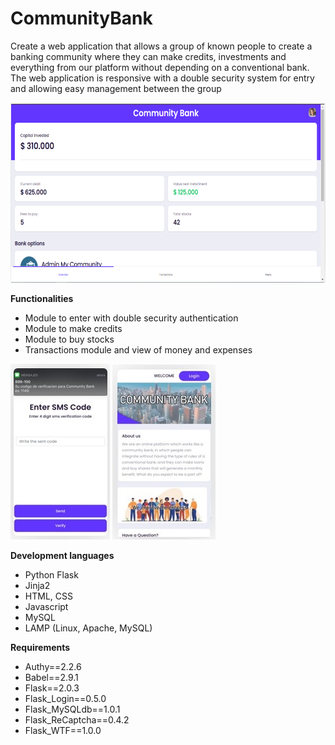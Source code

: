 # CommunityBank
Create a web application that allows a group of known people to create a banking community where they can make credits, investments and everything from our platform without depending on a conventional bank. The web application is responsive with a double security system for entry and allowing easy management between the group

![Image text](https://github.com/AndresBlandonW/CommunityBank/blob/main/Screenshots/Capture.png)

**Functionalities**
- Module to enter with double security authentication
- Module to make credits
- Module to buy stocks
- Transactions module and view of money and expenses

![alt-text-1](https://github.com/AndresBlandonW/CommunityBank/blob/main/Screenshots/Capture3.jpg) ![alt-text-2](https://github.com/AndresBlandonW/CommunityBank/blob/main/Screenshots/Capture2.jpg)

**Development languages**
- Python Flask
- Jinja2
- HTML, CSS
- Javascript
- MySQL
- LAMP (Linux, Apache, MySQL)


**Requirements**
- Authy==2.2.6
- Babel==2.9.1
- Flask==2.0.3
- Flask_Login==0.5.0
- Flask_MySQLdb==1.0.1
- Flask_ReCaptcha==0.4.2
- Flask_WTF==1.0.0

